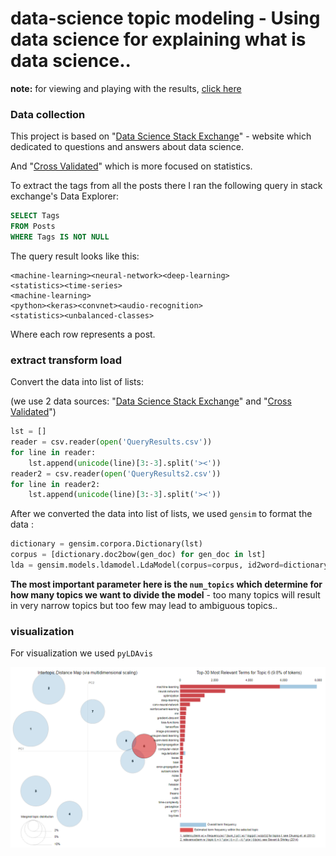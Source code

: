 # data-science topic modeling - Using data science for explaining what is data science..

**note:** for viewing and playing with the results, [click here](http://nbviewer.jupyter.org/github/eeddaann/data-science-knowledge-representation/blob/86722160a5bf2bf4e278ab45a875f028000c187b/Untitled.ipynb)

### Data collection

This project is based on "[Data Science Stack Exchange](https://datascience.stackexchange.com/)" - website which dedicated to questions and answers  about data science.

And "[Cross Validated](https://stats.stackexchange.com/)" which is more focused on statistics.

To extract the tags from all the posts there I ran the following query in stack exchange's Data Explorer:

``` sql
SELECT Tags 
FROM Posts
WHERE Tags IS NOT NULL
```

The query result looks like this:

```
<machine-learning><neural-network><deep-learning>
<statistics><time-series>
<machine-learning>
<python><keras><convnet><audio-recognition>
<statistics><unbalanced-classes>
```

Where each row represents a post.

### extract transform load

Convert the data into list of lists:

(we use 2 data sources: "[Data Science Stack Exchange](https://datascience.stackexchange.com/)" and "[Cross Validated](https://stats.stackexchange.com/)")

``` python
lst = []
reader = csv.reader(open('QueryResults.csv'))
for line in reader:
    lst.append(unicode(line)[3:-3].split('><'))
reader2 = csv.reader(open('QueryResults2.csv'))
for line in reader2:
    lst.append(unicode(line)[3:-3].split('><'))
```

After we converted the data into list of lists, we used ```gensim``` to format the data :

``` python
dictionary = gensim.corpora.Dictionary(lst)
corpus = [dictionary.doc2bow(gen_doc) for gen_doc in lst]
lda = gensim.models.ldamodel.LdaModel(corpus=corpus, id2word=dictionary, num_topics=8)
```

**The most important parameter here is the ```num_topics``` which determine for how many topics we want to divide the model** - too many topics will result in very narrow topics but too few may lead to ambiguous topics..  

### visualization

For visualization we used  ```pyLDAvis```

![](Capture.png)







